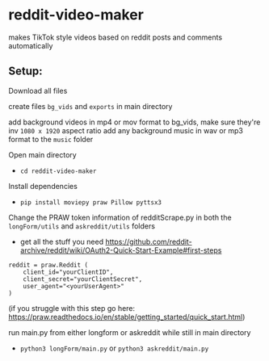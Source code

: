 # reddit-video-maker
makes TikTok style videos based on reddit posts and comments automatically 

## Setup:

Download all files

create files `bg_vids` and `exports` in main directory

add background videos in mp4 or mov format to bg_vids, make sure they're inv `1080 x 1920` aspect ratio
add any background music in wav or mp3 format to the `music` folder

Open main directory

 - `cd reddit-video-maker`

Install dependencies

 - `pip install moviepy praw Pillow pyttsx3`

Change the PRAW token information of redditScrape.py in both the `longForm/utils` and `askreddit/utils` folders

 - get all the stuff you need https://github.com/reddit-archive/reddit/wiki/OAuth2-Quick-Start-Example#first-steps
``` 
reddit = praw.Reddit (
    client_id="yourClientID",
    client_secret="yourClientSecret",
    user_agent="<yourUserAgent>"
) 
```

(if you struggle with this step go here: https://praw.readthedocs.io/en/stable/getting_started/quick_start.html)

run main.py from either longform or askreddit while still in main directory

 - `python3 longForm/main.py` or `python3 askreddit/main.py`
